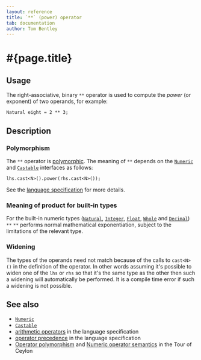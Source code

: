 ```yaml
---
layout: reference
title: `**` (power) operator
tab: documentation
author: Tom Bentley
---
```


# #{page.title}

## Usage 

The right-associative, binary `**` operator is used to compute the *power* 
(or exponent) of two operands, for example:

<!-- lang: ceylon -->

    Natural eight = 2 ** 3;

## Description

### Polymorphism

The `**` operator is [polymorphic](/documentation/tour/language-module/#operator_polymorphism). 
The meaning of `**` depends on the 
[`Numeric`](../../ceylon.language/Numeric) and
[`Castable`](../../ceylon.language/Castable) interfaces as follows:

    lhs.cast<N>().power(rhs.cast<N>());

See the [language specification](#{site.urls.spec}#arithmetic) for more details.

### Meaning of product for built-in types

For the built-in numeric types ([`Natural`](../../ceylon.language/Natural), 
[`Integer`](../../ceylon.language/Integer),
[`Float`](../../ceylon.language/Float),
[`Whole`](../../ceylon.language/Whole) and
[`Decimal`](../../ceylon.language/Decimal)) `**` 
`**` performs normal mathematical exponentiation, subject to the limitations
of the relevant type.

### Widening

The types of the operands need not match because of the calls to `cast<N>()` 
in the definition of the operator. In other words assuming it's possible to 
widen one of the `lhs` or `rhs` so that it's the same type as the other then 
such a widening will automatically be performed. It is a compile time error if 
such a widening is not possible.

## See also

* [`Numeric`](../../ceylon.language/Numeric)
* [`Castable`](../../ceylon.language/Castable)
* [arithmetic operators](#{site.urls.spec}#arithmetic) in the 
  language specification
* [operator precedence](#{site.urls.spec}#operatorprecedence) in the 
  language specification
* [Operator polymorphism](/documentation/tour/language-module/#operator_polymorphism) 
  and 
  [Numeric operator semantics](/documentation/tour/language-module/#numeric_operator_semantics) 
  in the Tour of Ceylon
